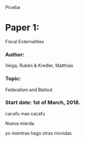 Prueba
# Paper 1:
 Fiscal Externalities
### Author:
 Veiga, Rubén & Kredler, Matthias
### Topic:
 Federalism and Bailout
### Start date: 1st of March, 2018.
cacafu
mas cacafu

Nueva mierda

yo mientras hago otras movidas